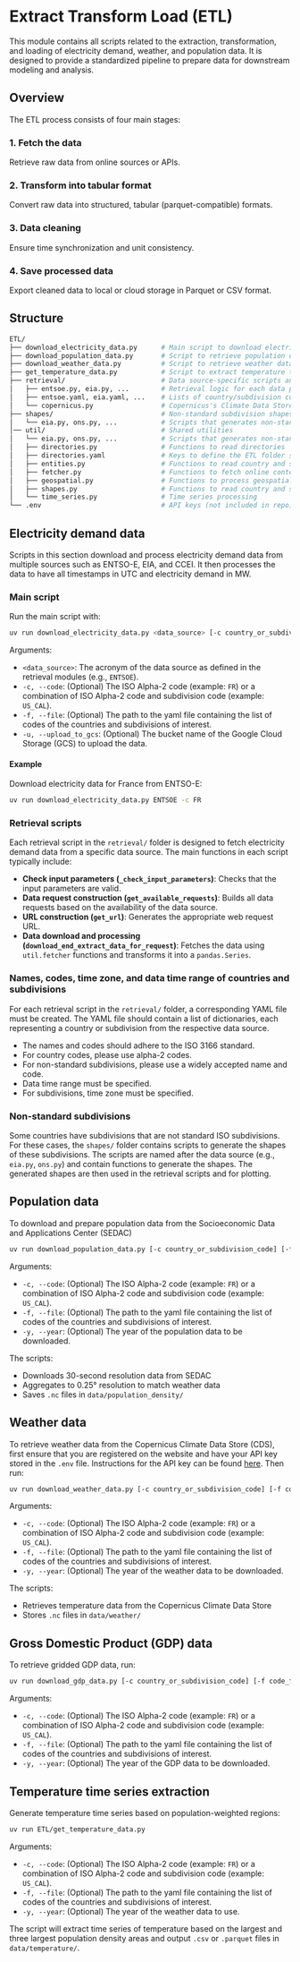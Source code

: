 # Extract Transform Load (ETL)

This module contains all scripts related to the extraction, transformation, and loading of electricity demand, weather, and population data. It is designed to provide a standardized pipeline to prepare data for downstream modeling and analysis.

## Overview

The ETL process consists of four main stages:

### 1. Fetch the data

Retrieve raw data from online sources or APIs.

### 2. Transform into tabular format

Convert raw data into structured, tabular (parquet-compatible) formats.

### 3. Data cleaning

Ensure time synchronization and unit consistency.

### 4. Save processed data

Export cleaned data to local or cloud storage in Parquet or CSV format.

## Structure

```bash
ETL/
├── download_electricity_data.py      # Main script to download electricity demand data
├── download_population_data.py       # Script to retrieve population data from SEDAC
├── download_weather_data.py          # Script to retrieve weather data from Copernicus
├── get_temperature_data.py           # Script to extract temperature time series
├── retrieval/                        # Data source-specific scripts and configuration
│   ├── entsoe.py, eia.py, ...        # Retrieval logic for each data provider
│   ├── entsoe.yaml, eia.yaml, ...    # Lists of country/subdivision codes per source
│   └── copernicus.py                 # Copernicus's Climate Data Store (CDS) retrieval functions
├── shapes/                           # Non-standard subdivision shapes
│   └── eia.py, ons.py, ...           # Scripts that generates non-standard shapefiles
│── util/                             # Shared utilities
│   └── eia.py, ons.py, ...           # Scripts that generates non-standard shapefiles
│   ├── directories.py                # Functions to read directories
│   ├── directories.yaml              # Keys to define the ETL folder structure
│   ├── entities.py                   # Functions to read country and subdivision information
│   ├── fetcher.py                    # Functions to fetch online content
│   ├── geospatial.py                 # Functions to process geospatial data
│   ├── shapes.py                     # Functions to read country and subdivision shapes
│   └── time_series.py                # Time series processing
└── .env                              # API keys (not included in repo)
```

## Electricity demand data

Scripts in this section download and process electricity demand data from multiple sources such as ENTSO-E, EIA, and CCEI. It then processes the data to have all timestamps in UTC and electricity demand in MW.

### Main script

Run the main script with:

```bash
uv run download_electricity_data.py <data_source> [-c country_or_subdivision_code] [-f code_file] [-u bucket_name]
```

Arguments:

- `<data_source>`: The acronym of the data source as defined in the retrieval modules (e.g., `ENTSOE`).
- `-c, --code`: (Optional) The ISO Alpha-2 code (example: `FR`) or a combination of ISO Alpha-2 code and subdivision code (example: `US_CAL`).
- `-f, --file`: (Optional) The path to the yaml file containing the list of codes of the countries and subdivisions of interest.
- `-u, --upload_to_gcs`: (Optional) The bucket name of the Google Cloud Storage (GCS) to upload the data.

#### Example

Download electricity data for France from ENTSO-E:

```bash
uv run download_electricity_data.py ENTSOE -c FR
```

### Retrieval scripts

Each retrieval script in the `retrieval/` folder is designed to fetch electricity demand data from a specific data source. The main functions in each script typically include:

- **Check input parameters (`_check_input_parameters`)**: Checks that the input parameters are valid.
- **Data request construction (`get_available_requests`)**: Builds all data requests based on the availability of the data source.
- **URL construction (`get_url`)**: Generates the appropriate web request URL.
- **Data download and processing (`download_end_extract_data_for_request`)**: Fetches the data using `util.fetcher` functions and transforms it into a `pandas.Series`.

### Names, codes, time zone, and data time range of countries and subdivisions

For each retrieval script in the `retrieval/` folder, a corresponding YAML file must be created. The YAML file should contain a list of dictionaries, each representing a country or subdivision from the respective data source.

- The names and codes should adhere to the ISO 3166 standard.
- For country codes, please use alpha-2 codes.
- For non-standard subdivisions, please use a widely accepted name and code.
- Data time range must be specified.
- For subdivisions, time zone must be specified.

### Non-standard subdivisions

Some countries have subdivisions that are not standard ISO subdivisions. For these cases, the `shapes/` folder contains scripts to generate the shapes of these subdivisions. The scripts are named after the data source (e.g., `eia.py`, `ons.py`) and contain functions to generate the shapes. The generated shapes are then used in the retrieval scripts and for plotting.

## Population data

To download and prepare population data from the Socioeconomic Data and Applications Center (SEDAC)

```bash
uv run download_population_data.py [-c country_or_subdivision_code] [-f code_file] [-y year]
```

Arguments:

- `-c, --code`: (Optional) The ISO Alpha-2 code (example: `FR`) or a combination of ISO Alpha-2 code and subdivision code (example: `US_CAL`).
- `-f, --file`: (Optional) The path to the yaml file containing the list of codes of the countries and subdivisions of interest.
- `-y, --year`: (Optional) The year of the population data to be downloaded.

The scripts:

- Downloads 30-second resolution data from SEDAC
- Aggregates to 0.25° resolution to match weather data
- Saves `.nc` files in `data/population_density/`

## Weather data

To retrieve weather data from the Copernicus Climate Data Store (CDS), first ensure that you are registered on the website and have your API key stored in the `.env` file. Instructions for the API key can be found [here](https://cds.climate.copernicus.eu/how-to-api). Then run:

```bash
uv run download_weather_data.py [-c country_or_subdivision_code] [-f code_file] [-y year]
```

Arguments:

- `-c, --code`: (Optional) The ISO Alpha-2 code (example: `FR`) or a combination of ISO Alpha-2 code and subdivision code (example: `US_CAL`).
- `-f, --file`: (Optional) The path to the yaml file containing the list of codes of the countries and subdivisions of interest.
- `-y, --year`: (Optional) The year of the weather data to be downloaded.

The scripts:

- Retrieves temperature data from the Copernicus Climate Data Store
- Stores `.nc` files in `data/weather/`

## Gross Domestic Product (GDP) data

To retrieve gridded GDP data, run:

```bash
uv run download_gdp_data.py [-c country_or_subdivision_code] [-f code_file] [-y year]
```
Arguments:
- `-c, --code`: (Optional) The ISO Alpha-2 code (example: `FR`) or a combination of ISO Alpha-2 code and subdivision code (example: `US_CAL`).
- `-f, --file`: (Optional) The path to the yaml file containing the list of codes of the countries and subdivisions of interest.
- `-y, --year`: (Optional) The year of the GDP data to be downloaded.

## Temperature time series extraction

Generate temperature time series based on population-weighted regions:

```bash
uv run ETL/get_temperature_data.py
```

Arguments:

- `-c, --code`: (Optional) The ISO Alpha-2 code (example: `FR`) or a combination of ISO Alpha-2 code and subdivision code (example: `US_CAL`).
- `-f, --file`: (Optional) The path to the yaml file containing the list of codes of the countries and subdivisions of interest.
- `-y, --year`: (Optional) The year of the weather data to use.

The script will extract time series of temperature based on the largest and three largest population density areas and output `.csv` or `.parquet` files in `data/temperature/`.

